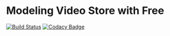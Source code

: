 # Modeling Video Store with Free

[![Build Status](https://travis-ci.org/dragisak/modeling-with-free.svg?branch=master)](https://travis-ci.org/dragisak/modeling-with-free)
[![Codacy Badge](https://api.codacy.com/project/badge/Grade/5aae2fa1b0f848089c3102313157fb43)](https://www.codacy.com/app/dragisak/modeling-with-free?utm_source=github.com&amp;utm_medium=referral&amp;utm_content=dragisak/modeling-with-free&amp;utm_campaign=Badge_Grade)
